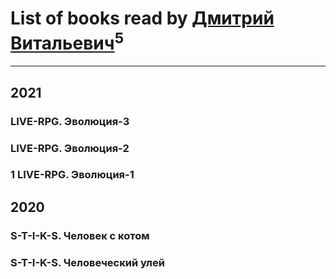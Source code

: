 # List of books read by [Дмитрий Витальевич](https://plus.google.com/u/0/116650782618177766821/)<sup>5</sup>
---

## 2021

### LIVE-RPG. Эволюция-3


### LIVE-RPG. Эволюция-2


### 1 LIVE-RPG. Эволюция-1



## 2020

### S-T-I-K-S. Человек с котом


### S-T-I-K-S. Человеческий улей




